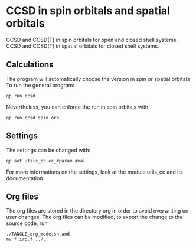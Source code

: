 # CCSD in spin orbitals and spatial orbitals

CCSD and CCSD(T) in spin orbitals for open and closed shell systems.
CCSD and CCSD(T) in spatial orbitals for closed shell systems.

## Calculations
The program will automatically choose the version in spin or spatial orbitals
To run the general program:  
```
qp run ccsd
```
Nevertheless, you can enforce the run in spin orbitals with
```
qp run ccsd_spin_orb
```

## Settings
The settings can be changed with:
```
qp set utils_cc cc_#param #val
```
For more informations on the settings, look at the module utils_cc and its documentation. 

## Org files
The org files are stored in the directory org in order to avoid overwriting on user changes.
The org files can be modified, to export the change to the source code, run
```
./TANGLE_org_mode.sh and
mv *.irp.f ../.
```

